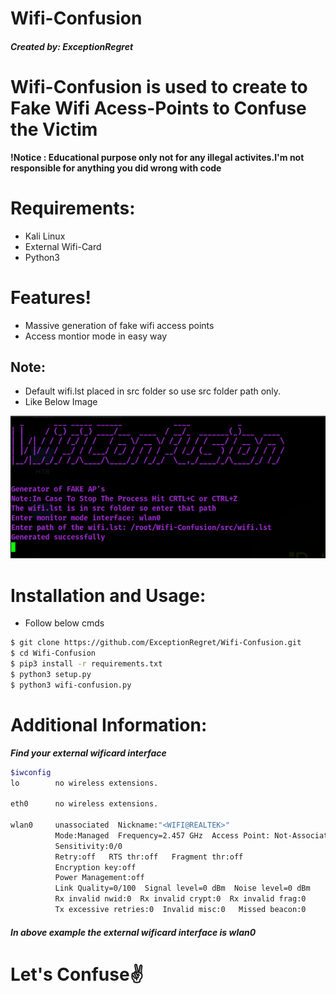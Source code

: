 # Wifi-Confusion
##### Created by: ExceptionRegret
# Wifi-Confusion is used to create to Fake Wifi Acess-Points to Confuse the Victim

  **!Notice : Educational purpose only not for any illegal activites.I'm not responsible for anything you did wrong with code**
  
# Requirements:
- Kali Linux
- External Wifi-Card
- Python3

# Features!

  - Massive generation of fake wifi access points
  - Access montior mode in easy way
## Note:
   - Default wifi.lst placed in src folder so use src folder path only.
   - Like Below Image
   
[![](src/image.png)]()

# Installation and Usage:

- Follow below cmds

```sh
$ git clone https://github.com/ExceptionRegret/Wifi-Confusion.git
$ cd Wifi-Confusion
$ pip3 install -r requirements.txt
$ python3 setup.py
$ python3 wifi-confusion.py
```
# Additional Information:

***Find your external wificard interface***
```sh
$iwconfig
lo        no wireless extensions.

eth0      no wireless extensions.

wlan0     unassociated  Nickname:"<WIFI@REALTEK>"
          Mode:Managed  Frequency=2.457 GHz  Access Point: Not-Associated   
          Sensitivity:0/0  
          Retry:off   RTS thr:off   Fragment thr:off
          Encryption key:off
          Power Management:off
          Link Quality=0/100  Signal level=0 dBm  Noise level=0 dBm
          Rx invalid nwid:0  Rx invalid crypt:0  Rx invalid frag:0
          Tx excessive retries:0  Invalid misc:0   Missed beacon:0
```
##### In above example the external wificard interface is wlan0

# Let's Confuse✌️
